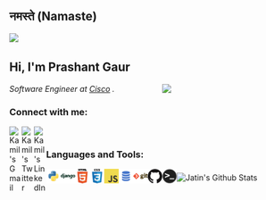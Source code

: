 ## नमस्ते (Namaste)

![](https://visitor-badge.laobi.icu/badge?page_id=pygaur.pygaur)

<h2>Hi, I'm Prashant Gaur</h2>
<img align='right' src="https://media.giphy.com/media/836HiJc7pgzy8iNXCn/giphy.gif" width="230" />
<p><em>Software Engineer at <a href="https://www.cisco.com/">Cisco</a> . </em>


 
<br>

### Connect with me:

[<img align="left" alt="Kamil's Gmail" width="22px" src="https://cdn.jsdelivr.net/npm/simple-icons@3.4.0/icons/gmail.svg" />][gmail]
[<img align="left" alt="Kamil's Twitter" width="22px" src="https://cdn.jsdelivr.net/npm/simple-icons@v3/icons/twitter.svg" />][twitter]
[<img align="left" alt="Kamil's LinkedIn" width="22px" src="https://cdn.jsdelivr.net/npm/simple-icons@v3/icons/linkedin.svg" />][linkedin]

<br />

### Languages and Tools:


[<img align="left" alt="Python3" width="26px" src="https://raw.githubusercontent.com/github/explore/80688e429a7d4ef2fca1e82350fe8e3517d3494d/topics/python/python.png" />][linkedin]

[<img align="left" alt="Django" width="26px" src="https://raw.githubusercontent.com/github/explore/80688e429a7d4ef2fca1e82350fe8e3517d3494d/topics/django/django.png" />][linkedin]

[<img align="left" alt="HTML5" width="26px" src="https://raw.githubusercontent.com/github/explore/80688e429a7d4ef2fca1e82350fe8e3517d3494d/topics/html/html.png" />][linkedin]

[<img align="left" alt="CSS3" width="26px" src="https://raw.githubusercontent.com/github/explore/80688e429a7d4ef2fca1e82350fe8e3517d3494d/topics/css/css.png" />][linkedin]

[<img align="left" alt="JavaScript" width="26px" src="https://raw.githubusercontent.com/github/explore/80688e429a7d4ef2fca1e82350fe8e3517d3494d/topics/javascript/javascript.png" />][linkedin]

[<img align="left" alt="SQL" width="26px" src="https://raw.githubusercontent.com/github/explore/80688e429a7d4ef2fca1e82350fe8e3517d3494d/topics/sql/sql.png" />][linkedin]

[<img align="left" alt="Git" width="26px" src="https://raw.githubusercontent.com/github/explore/80688e429a7d4ef2fca1e82350fe8e3517d3494d/topics/git/git.png" />][linkedin]

[<img align="left" alt="GitHub" width="26px" src="https://raw.githubusercontent.com/github/explore/78df643247d429f6cc873026c0622819ad797942/topics/github/github.png" />][linkedin]

[<img align="left" alt="Terminal" width="26px" src="https://raw.githubusercontent.com/github/explore/80688e429a7d4ef2fca1e82350fe8e3517d3494d/topics/terminal/terminal.png" />][linkedin]

###  
<img align="left" alt="Jatin's Github Stats" src="https://github-readme-stats.vercel.app/api?username=pygaur&show_icons=true&hide_border=true" />


[twitter]: https://twitter.com/pygaur
[linkedin]: https://www.linkedin.com/in/prashantgaur/
[gmail]: mailto:91prashantgaur@gmail.com
